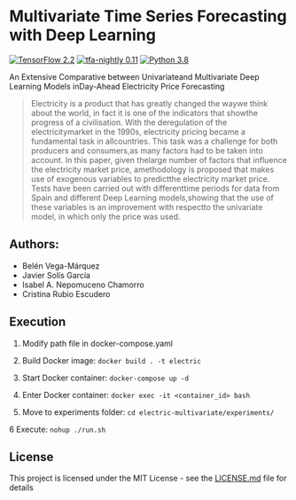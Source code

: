 # Multivariate Time Series Forecasting with Deep Learning
[![TensorFlow 2.2](https://img.shields.io/badge/TensorFlow-2.2-FF6F00?logo=tensorflow)](https://github.com/tensorflow/tensorflow/releases/tag/v2.2.0)
[![tfa-nightly 0.11](https://img.shields.io/badge/TensorFlow%20Addons-0.11.0.dev20200601015706-FF6F00?logo=tensorflow)](https://github.com/tensorflow/addons/releases)
[![Python 3.8](https://img.shields.io/badge/Python-3.8-blue)](https://www.python.org/downloads/release/python-380/)

An Extensive Comparative between Univariateand Multivariate Deep Learning Models inDay-Ahead Electricity Price Forecasting

> Electricity  is  a  product  that  has  greatly  changed  the  waywe think about the world, in fact it is one of the indicators that showthe  progress  of  a  civilisation.  With  the  deregulation  of  the  electricitymarket in the 1990s, electricity pricing became a fundamental task in allcountries. This task was a challenge for both producers and consumers,as many factors had to be taken into account. In this paper, given thelarge  number  of  factors  that  influence  the  electricity  market  price,  amethodology is proposed that makes use of exogenous variables to predictthe electricity market price. Tests have been carried out with differenttime periods for data from Spain and different Deep Learning models,showing that the use of these variables is an improvement with respectto the univariate model, in which only the price was used.

## Authors:
- Belén Vega-Márquez
- Javier Solís García
- Isabel A. Nepomuceno Chamorro
- Cristina Rubio Escudero

## Execution

1. Modify path file in docker-compose.yaml

2. Build Docker image: ```docker build . -t electric```

3. Start Docker container: ```docker-compose up -d```

4. Enter Docker container: ```docker exec -it <container_id> bash```

5. Move to experiments folder: ```cd electric-multivariate/experiments/```

6 Execute: ```nohup ./run.sh```


## License<a name="license"></a>

This project is licensed under the MIT License - see the [LICENSE.md](LICENSE.md) file for details
